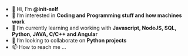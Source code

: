 - 👋 Hi, I’m **@init-self**
- 👀 I’m interested in **Coding and Programming stuff and how machines work**
- 🌱 I’m currently learning and working with **Javascript, NodeJS, SQL, Python, JAVA, C/C++ and Angular**
- 💞️ I’m looking to collaborate on **Python projects**
- 📫 How to reach me ...

<!---
init-self/init-self is a ✨ special ✨ repository because its `README.md` (this file) appears on your GitHub profile.
You can click the Preview link to take a look at your changes.
--->
